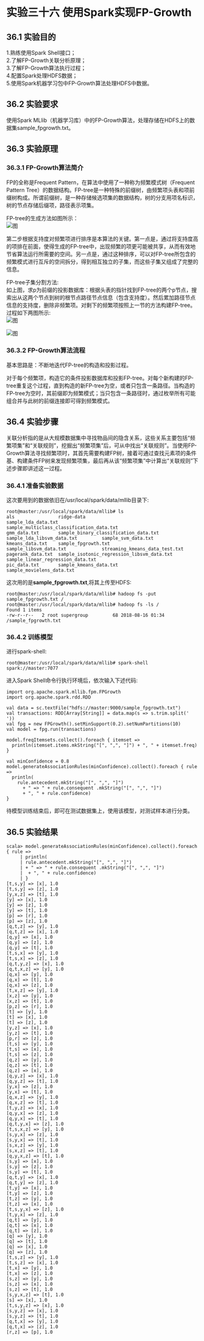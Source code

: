 ﻿# 实验三十六 使用Spark实现FP-Growth

## 36.1 实验目的  
1.熟练使用Spark Shell接口；  
2.了解FP-Growth关联分析原理；  
3.了解FP-Growth算法执行过程；  
4.配置Spark处理HDFS数据；  
5.使用Spark机器学习包中FP-Growth算法处理HDFS中数据。  

## 36.2 实验要求  
使用Spark MLlib（机器学习库）中的FP-Growth算法，处理存储在HDFS上的数据集sample_fpgrowth.txt。  

## 36.3 实验原理  
### 36.3.1 FP-Growth算法简介  
FP的全称是Frequent Pattern，在算法中使用了一种称为频繁模式树（Frequent Pattern Tree）的数据结构。FP-tree是一种特殊的前缀树，由频繁项头表和项前缀树构成。所谓前缀树，是一种存储候选项集的数据结构，树的分支用项名标识，树的节点存储后缀项，路径表示项集。  

FP-tree的生成方法如图所示：  
![图](./images/ex36/1.jpg)  

第二步根据支持度对频繁项进行排序是本算法的关键。第一点是，通过将支持度高的项排在前面，使得生成的FP-tree中，出现频繁的项更可能被共享，从而有效地节省算法运行所需要的空间。另一点是，通过这种排序，可以对FP-tree所包含的频繁模式进行互斥的空间拆分，得到相互独立的子集，而这些子集又组成了完整的信息。  

FP-tree子集分割方法:  
如上图，求p为前缀的投影数据库：根据头表的指针找到FP-tree的两个p节点，搜索出从这两个节点到树的根节点路径节点信息（包含支持度）。然后累加路径节点信息的支持度，删除非频繁项。对剩下的频繁项按照上一节的方法构建FP-tree。过程如下两图所示:  
![图](./images/ex36/2.jpg)  

![图](./images/ex36/3.jpg)  

### 36.3.2 FP-Growth算法流程  
基本思路是：不断地迭代FP-tree的构造和投影过程。  

对于每个频繁项，构造它的条件投影数据库和投影FP-tree。对每个新构建的FP-tree重复这个过程，直到构造的新FP-tree为空，或者只包含一条路径。当构造的FP-tree为空时，其前缀即为频繁模式；当只包含一条路径时，通过枚举所有可能组合并与此树的前缀连接即可得到频繁模式。  

## 36.4 实验步骤  
关联分析指的是从大规模数据集中寻找物品间的隐含关系，这些关系主要包括“频繁项集”和“关联规则”，挖掘出“频繁项集”后，可从中找出“关联规则”。当使用FP-Growth算法寻找频繁项时，其首先需要构建FP树，接着可通过查找元素项的条件基、构建条件FP树来发现频繁项集，最后再从该“频繁项集”中计算出“关联规则”下述步骤即讲述这一过程。  

### 36.4.1 准备实验数据  
这次要用到的数据依旧在/usr/local/spark/data/mllib目录下:  
```
root@master:/usr/local/spark/data/mllib# ls
als                ridge-data                                  sample_lda_data.txt                sample_multiclass_classification_data.txt
gmm_data.txt       sample_binary_classification_data.txt       sample_lda_libsvm_data.txt         sample_svm_data.txt
kmeans_data.txt    sample_fpgrowth.txt                         sample_libsvm_data.txt             streaming_kmeans_data_test.txt
pagerank_data.txt  sample_isotonic_regression_libsvm_data.txt  sample_linear_regression_data.txt
pic_data.txt       sample_kmeans_data.txt                      sample_movielens_data.txt
```  
这次用的是**sample_fpgrowth.txt**,将其上传至HDFS:  
```
root@master:/usr/local/spark/data/mllib# hadoop fs -put sample_fpgrowth.txt /
root@master:/usr/local/spark/data/mllib# hadoop fs -ls /                     
Found 1 items
-rw-r--r--   2 root supergroup         68 2018-08-16 01:34 /sample_fpgrowth.txt
```  

### 36.4.2 训练模型  
进行spark-shell:  
```
root@master:/usr/local/spark/data/mllib# spark-shell spark://master:7077
```  

进入Spark Shell命令行执行环境后，依次输入下述代码:  
```
import org.apache.spark.mllib.fpm.FPGrowth
import org.apache.spark.rdd.RDD  

val data = sc.textFile("hdfs://master:9000/sample_fpgrowth.txt")
val transactions: RDD[Array[String]] = data.map(s => s.trim.split(' '))  
val fpg = new FPGrowth().setMinSupport(0.2).setNumPartitions(10)  
val model = fpg.run(transactions)  

model.freqItemsets.collect().foreach { itemset =>
  println(itemset.items.mkString("[", ",", "]") + ", " + itemset.freq)
}  

val minConfidence = 0.8  
model.generateAssociationRules(minConfidence).collect().foreach { rule =>
  println(
    rule.antecedent.mkString("[", ",", "]")
      + " => " + rule.consequent .mkString("[", ",", "]")
      + ", " + rule.confidence)
}
```
待模型训练结束后，即可在测试数据集上，使用该模型，对测试样本进行分类。  

## 36.5 实验结果  
```
scala> model.generateAssociationRules(minConfidence).collect().foreach { rule =>
     | println(
     | rule.antecedent.mkString("[", ",", "]")
     | + " => " + rule.consequent .mkString("[", ",", "]")
     |  + ", " + rule.confidence)
     | }
[t,s,y] => [x], 1.0
[t,s,y] => [z], 1.0
[y,x,z] => [t], 1.0
[y] => [x], 1.0
[y] => [z], 1.0
[y] => [t], 1.0
[p] => [r], 1.0
[p] => [z], 1.0
[q,t,z] => [y], 1.0
[q,t,z] => [x], 1.0
[q,y] => [x], 1.0
[q,y] => [z], 1.0
[q,y] => [t], 1.0
[t,s,x] => [y], 1.0
[t,s,x] => [z], 1.0
[q,t,y,z] => [x], 1.0
[q,t,x,z] => [y], 1.0
[q,x] => [y], 1.0
[q,x] => [t], 1.0
[q,x] => [z], 1.0
[t,x,z] => [y], 1.0
[x,z] => [y], 1.0
[x,z] => [t], 1.0
[p,z] => [r], 1.0
[t] => [y], 1.0
[t] => [x], 1.0
[t] => [z], 1.0
[y,z] => [x], 1.0
[y,z] => [t], 1.0
[p,r] => [z], 1.0
[t,s] => [y], 1.0
[t,s] => [x], 1.0
[t,s] => [z], 1.0
[q,z] => [y], 1.0
[q,z] => [t], 1.0
[q,z] => [x], 1.0
[q,y,z] => [x], 1.0
[q,y,z] => [t], 1.0
[y,x] => [z], 1.0
[y,x] => [t], 1.0
[q,x,z] => [y], 1.0
[q,x,z] => [t], 1.0
[t,y,z] => [x], 1.0
[q,y,x] => [z], 1.0
[q,y,x] => [t], 1.0
[q,t,y,x] => [z], 1.0
[t,s,x,z] => [y], 1.0
[s,y,x] => [z], 1.0
[s,y,x] => [t], 1.0
[s,x,z] => [y], 1.0
[s,x,z] => [t], 1.0
[q,y,x,z] => [t], 1.0
[s,y] => [x], 1.0
[s,y] => [z], 1.0
[s,y] => [t], 1.0
[q,t,y] => [x], 1.0
[q,t,y] => [z], 1.0
[t,y] => [x], 1.0
[t,y] => [z], 1.0
[t,z] => [y], 1.0
[t,z] => [x], 1.0
[t,s,y,x] => [z], 1.0
[t,y,x] => [z], 1.0
[q,t] => [y], 1.0
[q,t] => [x], 1.0
[q,t] => [z], 1.0
[q] => [y], 1.0
[q] => [t], 1.0
[q] => [x], 1.0
[q] => [z], 1.0
[t,s,z] => [y], 1.0
[t,s,z] => [x], 1.0
[t,x] => [y], 1.0
[t,x] => [z], 1.0
[s,z] => [y], 1.0
[s,z] => [x], 1.0
[s,z] => [t], 1.0
[s,y,x,z] => [t], 1.0
[s] => [x], 1.0
[t,s,y,z] => [x], 1.0
[s,y,z] => [x], 1.0
[s,y,z] => [t], 1.0
[q,t,x] => [y], 1.0
[q,t,x] => [z], 1.0
[r,z] => [p], 1.0
```



